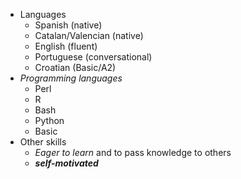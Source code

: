 - Languages
  - Spanish (native)
  - Catalan/Valencian (native)
  - English (fluent)
  - Portuguese (conversational)
  - Croatian (Basic/A2)
- *Programming languages*
   - Perl
   - R
   - Bash
   - Python
   - Basic
- Other skills
  - _Eager to learn_ and to pass knowledge to others
  - ***self-motivated***
